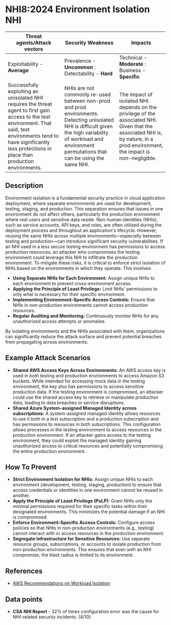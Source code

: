 # NHI8:2024 Environment Isolation NHI

| Threat agents/Attack vectors                                                                                                                                                                     | Security Weakness                                                                                                             | Impacts                                                                                                                                                             |
|--------------------------------------------------------------------------------------------------------------------------------------------------------------------------------------------------|-------------------------------------------------------------------------------------------------------------------------------|---------------------------------------------------------------------------------------------------------------------------------------------------------------------|
| Exploitability - **Average**                                                                                                                                                                        | Prevalence - **Uncommon** : Detectability - **Hard**                                                                        | Technical - **Moderate** : Business - **Specific**                                                                                                                    |
| Successfully exploiting an unisolated NHI requires the threat agent to first gain access to the test environment. That said, test environments tend to have significantly less protections in place than production environments. | NHIs are not commonly re-used between non-prod and prod environments. Detecting unisolated NHI is difficult given the high variability of workload and environment permutations that can be using the same NHI. | The impact of isolated NHI depends on the privilege of the associated NHI. Given that the associated NHI is, by nature, in a prod environment, the impact is non-negligible.|


## Description

Environment isolation is a fundamental security practice in cloud application deployment, where separate environments are used for development, testing, staging, and production. This separation ensures that issues in one environment do not affect others, particularly the production environment where real users and sensitive data reside.
Non-human identities (NHIs), such as service accounts, API keys, and roles, are often utilized during the deployment process and throughout an application's lifecycle. However, reusing the same NHIs across multiple environments—especially between testing and production—can introduce significant security vulnerabilities. If an NHI used in a less secure testing environment has permissions to access production resources, an attacker who compromises the testing environment could leverage this NHI to infiltrate the production environment.
To mitigate these risks, it is critical to enforce strict isolation of NHIs based on the environments in which they operate. This involves:


* **Using Separate NHIs for Each Environment:** Assign unique NHIs to each environment to prevent cross-environment access.
* **Applying the Principle of Least Privilege:** Limit NHIs' permissions to only what is necessary for their specific environment.
* **Implementing Environment-Specific Access Controls:** Ensure that NHIs in non-production environments cannot access production resources.
* **Regular Auditing and Monitoring:** Continuously monitor NHIs for any unauthorized access attempts or anomalies.

By isolating environments and the NHIs associated with them, organizations can significantly reduce the attack surface and prevent potential breaches from propagating across environments.

## Example Attack Scenarios

* **Shared AWS Access Keys Across Environments:** An AWS access key is used in both testing and production environments to access Amazon S3 buckets. While intended for accessing mock data in the testing environment, the key also has permissions to access sensitive production data. If the testing environment is compromised, an attacker could use the shared access key to retrieve or manipulate production data, leading to data breaches or service disruptions.
* **Shared Azure System-assigned Managed Identity across subscriptions:** A system-assigned managed identity allows resources to use it both in a test subscription and a production subscription and has permissions to resources in both subscriptions. This configuration allows processes in the testing environment to access resources in the production environment. If an attacker gains access to the testing environment, they could exploit the managed identity gaining unauthorized access to critical resources and potentially compromising the entire production environment.


## How To Prevent
* **Strict Environment Isolation for NHIs:** Assign unique NHIs to each environment (development, testing, staging, production) to ensure that access credentials or identities in one environment cannot be reused in another.
* **Apply the Principle of Least Privilege (PoLP):** Grant NHIs only the minimal permissions required for their specific tasks within their designated environments. This minimizes the potential damage if an NHI is compromised.
* **Enforce Environment-Specific Access Controls:** Configure access policies so that NHIs in non-production environments (e.g., testing) cannot interact with or access resources in the production environment.
* **Segregate Infrastructure for Sensitive Resources:** Use separate resource groups, subscriptions, or accounts to isolate production from non-production environments. This ensures that even with an NHI compromise, the blast radius is limited to its environment.


## References
* [AWS Recommendations on Workload Isolation](https://aws.amazon.com/solutions/guidance/workload-isolation-on-aws/)

## Data points
* **CSA NHI Report** - 32% of times configuration error was the cause for NHI-related security incidents. (4/10)
